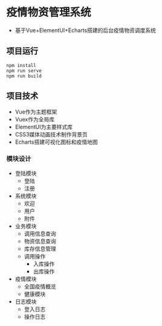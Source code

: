 # 疫情物资管理系统
- 基于Vue+ElementUI+Echarts搭建的后台疫情物资调度系统

## 项目运行
```
npm install
npm run serve
npm run build
```

## 项目技术
- Vue作为主题框架
- Vuex作为全局库
- ElementUI为主要样式库
- CSS3媒体动画技术制作背景页
- Echarts搭建可视化图标和疫情地图


### 模块设计
- 登陆模块
    - 登陆
    - 注册
- 系统模块
    - 欢迎
    - 用户
    - 附件
- 业务模块
    - 调用信息查询
    - 物资信息查询
    - 库存信息管理
    - 调用操作
        - 入库操作
        - 出库操作
- 疫情模块
    - 全国疫情概览
    - 健康模块
- 日志模块
    - 登入日志
    - 操作日志